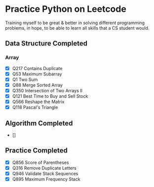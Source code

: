 # Practice Python on Leetcode

Training myself to be great & better in solving different programming problems, in hope, to be able to learn all skills that a CS student would.

## Data Structure Completed

### Array

- [X] Q217 Contains Duplicate
- [X] Q53 Maximum Subarray
- [X] Q1 Two Sum
- [X] Q88 Merge Sorted Array
- [X] Q350 Intersection of Two Arrays II
- [x] Q121 Best Time to Buy and Sell Stock
- [X] Q566 Reshape the Matrix
- [X] Q118 Pascal's Triangle

## Algorithm Completed

- []

## Practice Completed

- [X] Q856 Score of Parentheses
- [X] Q316 Remove Duplicate Letters
- [X] Q946 Validate Stack Sequences
- [X] Q895 Maximum Frequency Stack

